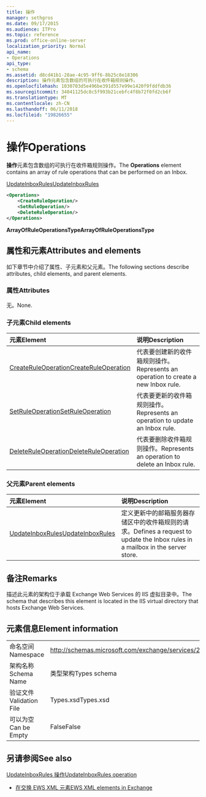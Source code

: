 ```yaml
---
title: 操作
manager: sethgros
ms.date: 09/17/2015
ms.audience: ITPro
ms.topic: reference
ms.prod: office-online-server
localization_priority: Normal
api_name:
- Operations
api_type:
- schema
ms.assetid: d8cd41b1-28ae-4c95-9ff6-8b25c8e18306
description: 操作元素包含数组的可执行在收件箱规则操作。
ms.openlocfilehash: 1030703d5e496be391d557e99e1420f9fddfdb36
ms.sourcegitcommit: 34041125dc8c5f993b21cebfc4f8b72f0fd2cb6f
ms.translationtype: MT
ms.contentlocale: zh-CN
ms.lasthandoff: 06/11/2018
ms.locfileid: "19826655"
---
```

# <a name="operations"></a><span data-ttu-id="faedf-103">操作</span><span class="sxs-lookup"><span data-stu-id="faedf-103">Operations</span></span>

<span data-ttu-id="faedf-104">**操作**元素包含数组的可执行在收件箱规则操作。</span><span class="sxs-lookup"><span data-stu-id="faedf-104">The **Operations** element contains an array of rule operations that can be performed on an Inbox.</span></span> 
  
[<span data-ttu-id="faedf-105">UpdateInboxRules</span><span class="sxs-lookup"><span data-stu-id="faedf-105">UpdateInboxRules</span></span>](updateinboxrules.md)
  
```XML
<Operations>
    <CreateRuleOperation/>
    <SetRuleOperation/>
    <DeleteRuleOperation/>
</Operations>
```

 <span data-ttu-id="faedf-106">**ArrayOfRuleOperationsType**</span><span class="sxs-lookup"><span data-stu-id="faedf-106">**ArrayOfRuleOperationsType**</span></span>
## <a name="attributes-and-elements"></a><span data-ttu-id="faedf-107">属性和元素</span><span class="sxs-lookup"><span data-stu-id="faedf-107">Attributes and elements</span></span>

<span data-ttu-id="faedf-108">如下章节中介绍了属性、子元素和父元素。</span><span class="sxs-lookup"><span data-stu-id="faedf-108">The following sections describe attributes, child elements, and parent elements.</span></span>
  
### <a name="attributes"></a><span data-ttu-id="faedf-109">属性</span><span class="sxs-lookup"><span data-stu-id="faedf-109">Attributes</span></span>

<span data-ttu-id="faedf-110">无。</span><span class="sxs-lookup"><span data-stu-id="faedf-110">None.</span></span>
  
### <a name="child-elements"></a><span data-ttu-id="faedf-111">子元素</span><span class="sxs-lookup"><span data-stu-id="faedf-111">Child elements</span></span>

|<span data-ttu-id="faedf-112">**元素**</span><span class="sxs-lookup"><span data-stu-id="faedf-112">**Element**</span></span>|<span data-ttu-id="faedf-113">**说明**</span><span class="sxs-lookup"><span data-stu-id="faedf-113">**Description**</span></span>|
|:-----|:-----|
|[<span data-ttu-id="faedf-114">CreateRuleOperation</span><span class="sxs-lookup"><span data-stu-id="faedf-114">CreateRuleOperation</span></span>](createruleoperation.md) <br/> |<span data-ttu-id="faedf-115">代表要创建新的收件箱规则操作。</span><span class="sxs-lookup"><span data-stu-id="faedf-115">Represents an operation to create a new Inbox rule.</span></span>  <br/> |
|[<span data-ttu-id="faedf-116">SetRuleOperation</span><span class="sxs-lookup"><span data-stu-id="faedf-116">SetRuleOperation</span></span>](setruleoperation.md) <br/> |<span data-ttu-id="faedf-117">代表要更新的收件箱规则操作。</span><span class="sxs-lookup"><span data-stu-id="faedf-117">Represents an operation to update an Inbox rule.</span></span>  <br/> |
|[<span data-ttu-id="faedf-118">DeleteRuleOperation</span><span class="sxs-lookup"><span data-stu-id="faedf-118">DeleteRuleOperation</span></span>](deleteruleoperation.md) <br/> |<span data-ttu-id="faedf-119">代表要删除收件箱规则操作。</span><span class="sxs-lookup"><span data-stu-id="faedf-119">Represents an operation to delete an Inbox rule.</span></span>  <br/> |
   
### <a name="parent-elements"></a><span data-ttu-id="faedf-120">父元素</span><span class="sxs-lookup"><span data-stu-id="faedf-120">Parent elements</span></span>

|<span data-ttu-id="faedf-121">**元素**</span><span class="sxs-lookup"><span data-stu-id="faedf-121">**Element**</span></span>|<span data-ttu-id="faedf-122">**说明**</span><span class="sxs-lookup"><span data-stu-id="faedf-122">**Description**</span></span>|
|:-----|:-----|
|[<span data-ttu-id="faedf-123">UpdateInboxRules</span><span class="sxs-lookup"><span data-stu-id="faedf-123">UpdateInboxRules</span></span>](updateinboxrules.md) <br/> |<span data-ttu-id="faedf-124">定义更新中的邮箱服务器存储区中的收件箱规则的请求。</span><span class="sxs-lookup"><span data-stu-id="faedf-124">Defines a request to update the Inbox rules in a mailbox in the server store.</span></span>  <br/> |
   
## <a name="remarks"></a><span data-ttu-id="faedf-125">备注</span><span class="sxs-lookup"><span data-stu-id="faedf-125">Remarks</span></span>

<span data-ttu-id="faedf-126">描述此元素的架构位于承载 Exchange Web Services 的 IIS 虚拟目录中。</span><span class="sxs-lookup"><span data-stu-id="faedf-126">The schema that describes this element is located in the IIS virtual directory that hosts Exchange Web Services.</span></span>
  
## <a name="element-information"></a><span data-ttu-id="faedf-127">元素信息</span><span class="sxs-lookup"><span data-stu-id="faedf-127">Element information</span></span>

|||
|:-----|:-----|
|<span data-ttu-id="faedf-128">命名空间</span><span class="sxs-lookup"><span data-stu-id="faedf-128">Namespace</span></span>  <br/> |http://schemas.microsoft.com/exchange/services/2006/types  <br/> |
|<span data-ttu-id="faedf-129">架构名称</span><span class="sxs-lookup"><span data-stu-id="faedf-129">Schema Name</span></span>  <br/> |<span data-ttu-id="faedf-130">类型架构</span><span class="sxs-lookup"><span data-stu-id="faedf-130">Types schema</span></span>  <br/> |
|<span data-ttu-id="faedf-131">验证文件</span><span class="sxs-lookup"><span data-stu-id="faedf-131">Validation File</span></span>  <br/> |<span data-ttu-id="faedf-132">Types.xsd</span><span class="sxs-lookup"><span data-stu-id="faedf-132">Types.xsd</span></span>  <br/> |
|<span data-ttu-id="faedf-133">可以为空</span><span class="sxs-lookup"><span data-stu-id="faedf-133">Can be Empty</span></span>  <br/> |<span data-ttu-id="faedf-134">False</span><span class="sxs-lookup"><span data-stu-id="faedf-134">False</span></span>  <br/> |
   
## <a name="see-also"></a><span data-ttu-id="faedf-135">另请参阅</span><span class="sxs-lookup"><span data-stu-id="faedf-135">See also</span></span>



[<span data-ttu-id="faedf-136">UpdateInboxRules 操作</span><span class="sxs-lookup"><span data-stu-id="faedf-136">UpdateInboxRules operation</span></span>](updateinboxrules-operation.md)


- [<span data-ttu-id="faedf-137">在交换 EWS XML 元素</span><span class="sxs-lookup"><span data-stu-id="faedf-137">EWS XML elements in Exchange</span></span>](ews-xml-elements-in-exchange.md)

